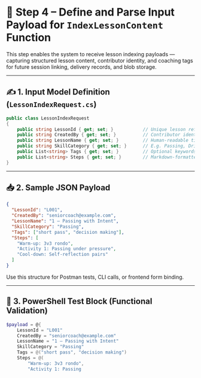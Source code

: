 # 🧱 Step 4 – Define and Parse Input Payload for `IndexLessonContent` Function

This step enables the system to receive lesson indexing payloads — capturing structured lesson content, contributor identity, and coaching tags for future session linking, delivery records, and blob storage.

---

## ✍️ 1. Input Model Definition (`LessonIndexRequest.cs`)

```csharp
public class LessonIndexRequest
{
    public string LessonId { get; set; }           // Unique lesson reference
    public string CreatedBy { get; set; }          // Contributor identity (email or ID)
    public string LessonName { get; set; }         // Human-readable title
    public string SkillCategory { get; set; }      // E.g. Passing, Dribbling
    public List<string> Tags { get; set; }         // Optional keywords for filtering
    public List<string> Steps { get; set; }        // Markdown-formatted instructions
}
```

---

## 📥 2. Sample JSON Payload

```json
{
  "LessonId": "L001",
  "CreatedBy": "seniorcoach@example.com",
  "LessonName": "1 – Passing with Intent",
  "SkillCategory": "Passing",
  "Tags": ["short pass", "decision making"],
  "Steps": [
    "Warm-up: 3v3 rondo",
    "Activity 1: Passing under pressure",
    "Cool-down: Self-reflection pairs"
  ]
}
```

Use this structure for Postman tests, CLI calls, or frontend form binding.

---

## 🧪 3. PowerShell Test Block (Functional Validation)

```powershell
$payload = @{
    LessonId = "L001"
    CreatedBy = "seniorcoach@example.com"
    LessonName = "1 – Passing with Intent"
    SkillCategory = "Passing"
    Tags = @("short pass", "decision making")
    Steps = @(
        "Warm-up: 3v3 rondo",
        "Activity 1: Passing
